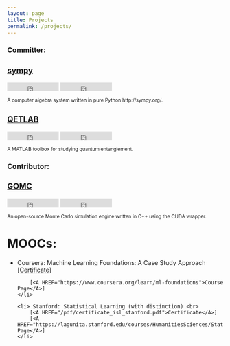 ```yaml
---
layout: page
title: Projects
permalink: /projects/
---
```


<h3>Committer: </h3>

<div class="row">
    <div class="col-md-3">
      <h3 style="font-size:130%;"><a href="https://github.com/sympy/sympy" >sympy</a></h3>
      <iframe src="https://ghbtns.com/github-btn.html?user=sympy&repo=sympy&type=star&count=true&v=2"
      frameborder="0" scrolling="0" width="120px" height="20px"></iframe>
        <iframe src="https://ghbtns.com/github-btn.html?user=sympy&repo=sympy&type=fork&count=true&v=2"
      frameborder="0" scrolling="0" width="120px" height="20px"></iframe>
      <p style="font-size:80%;"> A computer algebra system written in pure Python http://sympy.org/. </p>
    </div>
    <div class="col-md-3">
      <h3 style="font-size:130%;"><a href="https://github.com/nathanieljohnston/QETLAB" >QETLAB</a></h3>
      <iframe src="https://ghbtns.com/github-btn.html?user=nathanieljohnston&repo=qetlab&type=star&count=true&v=2"
      frameborder="0" scrolling="0" width="120px" height="20px"></iframe>
        <iframe src="https://ghbtns.com/github-btn.html?user=nathanieljohnston&repo=qetlab&type=fork&count=true&v=2"
      frameborder="0" scrolling="0" width="120px" height="20px"></iframe>
      <p style="font-size:80%;"> A MATLAB toolbox for studying quantum entanglement. </p>
    </div>
</div>

<h3>Contributor: </h3>

<div class="row">
    <div class="col-md-3">
      <h3 style="font-size:130%;"><a href="https://github.com/GOMC-WSU/GOMC_GPU" >GOMC</a></h3>
      <iframe src="https://ghbtns.com/github-btn.html?user=GOMC-WSU&repo=GOMC_GPU&type=star&count=true&v=2"
      frameborder="0" scrolling="0" width="120px" height="20px"></iframe>
        <iframe src="https://ghbtns.com/github-btn.html?user=GOMC-WSU&repo=GOMC_GPU&type=fork&count=true&v=2"
      frameborder="0" scrolling="0" width="120px" height="20px"></iframe>
      <p style="font-size:80%;"> An open-source Monte Carlo simulation engine written in C++ using the CUDA wrapper. </p>
    </div>
</div>

<h1>MOOCs:</h1>

<ul>
	<li> Coursera: Machine Learning Foundations: A Case Study Approach <br>
		[<A HREF="/pdf/certificate_coursera_mlcasestudy.pdf">Certificate</A>] 
		
		[<A HREF="https://www.coursera.org/learn/ml-foundations">Course Page</A>]
	</li>
	
	<li> Stanford: Statistical Learning (with distinction) <br> 
		[<A HREF="/pdf/certificate_isl_stanford.pdf">Certificate</A>]
		[<A HREF="https://lagunita.stanford.edu/courses/HumanitiesSciences/StatLearning/Winter2016/about">Course Page</A>]
	</li>	
</ul>

<!--
<b>Under construction...</b>
<h2>Projects</h2>

<ul>
  <li>A set of <a href="https://github.com/vprusso/monogamy-of-entanglement-games">MATLAB</a> scripts that use the CVX library to perform upper
  bounds on specific classes of nonlocal games and that supplement the content of the following paper
  <a href="http://arxiv.org/abs/1510.02083">[Johnston, Mittal, Russo, Watrous (2015)]</a>. <br/><br/> </li>
  
  <li>A set of <a href="https://github.com/vprusso/separable-from-spectrum">MATLAB</a> scripts that implement some of the semidefinite programs
  used in the paper <a href="http://www.rintonpress.com/xxqic15/qic-15-78/0694-0720.pdf">[Arunachalam, Johnston, Russo (2015)]</a> to provide evidence 
  for the claim that a quantum state is absolutely separable if and only if it is absolutely PPT. <br/><br/> </li>
  
  <li>A <a href="https://bitbucket.org/acosenti/ppt-sdp-paper">Python script</a> that uses the <a href="http://cvxopt.org/">CVXOPT</a> convex optimization 
  package to illustrate the indistinguishability of certain states by positive partial transpose measurements. The corresponding research paper may be found 
  <a href="http://dl.acm.org/citation.cfm?id=2685167">[Cosentino, Russo (2014)]</a>. <br/><br/> </li>
  
  <li>A set of <a href="https://github.com/vprusso/quantum-hedging">MATLAB</a> scripts that implement some of the semidefinite programs
	  used in the paper <a href="http://arxiv.org/pdf/1310.7954v3.pdf">[Arunachalam, Molina, Russo (2013)].</a> <br/><br/> </li>
  
  <li>A PHP interface used for a hypertension study by automatically sending text messages to patients and tracking responses. This software is used in the 
  research found <a href="http://www.researchprotocols.org/2015/1/e1/">here.</a> <br/><br/> </li>

  </ul>

<h1>Minor Contributions:</h1>

<ul>
  <li>A MATLAB toolbox for exploring quantum entanglement theory -- see my <a href="http://www.qetlab.com/Contributors">contributions</a>. <br/><br/> </li>
  <li>An open-source Monte Carlo simulation engine, <a href="http://gomc.eng.wayne.edu/">GOMC</a> written in C++ using the CUDA wrapper. This software is used in research found [<A HREF="http://www.sciencedirect.com/science/article/pii/S0010465513002270#">here</A>] and [<A HREF="http://www.tandfonline.com/doi/abs/10.1080/17445760.2013.833617#.ViTy5n6rRQI">here</A>] <br/><br/> </li> 
</ul>

<h1> Just for Fun:</h1>
<ul>
	<li>An Android application, <a href="https://play.google.com/store/apps/details?id=captainhampton.pi.trainer&hl=en">PiTrainer</a>, for memorizing sequences of the irrational number Pi:</li>
	
</ul>

<h2> List of computer science courses taken: </h2>
<ul>
	<li>Fundamental Structures in Computer Science (CSC 1500)</li>
	<li>Computer Science I (CSC 2110)</li>
	<li>Computer Science II (CSC 2200)</li>
	<li>Computer Architecture and Organization (CSC 3100)</li>
	<li>Algorithm Design and Analysis (CSC 3110)</li>
	<li>Software Engineering (CSC 4110)</li>
	<li>Computer Operating Systems (CSC 4420)</li>
	<li>Introduction to Theoretical Computer Science (CSC 4500)</li>
	<li>Game Programming and Design (CSC 5430)</li>
	<li>Principles of Web Technology (CSC 5750)</li>
	<li>Discrete Mathematics (MAT 2860)</li>
	<li>Parallel Computing (CSC 6220)</li>
	<li>Theory of Languages and Automata (CSC 6500)</li>
	<li>Artificial Intelligence (CSC 6800)</li>		
	<li>Design and Analysis of Algorithms (CSC 6580)</li>
	<li>Numerical Methods I (MAT 5100)</li>
	<li>Algebra II (MAT 5430)</li>
	<li>Semidefinite Programs in Quantum Information (CS 867)</li>
	<li>Quantum Information Processing (CS 768)</li>
	<li>Theory of Quantum Information (CS 766)</li>
	<li>Implementation of Quantum Information Processing (QIC 750)</li>
	<li>Quantum Algorithms (CS 667)</li>
	<li>Quantum Complexity Theory (CS 867)</li>
	<li>Recent Advances in Quantum Information (CS 867)</li>		
	<li>Haar Measure in Quantum Information (CS 867)</li>		
</ul>
	
<h2> List of online computer science courses taken: </h2>

<ul>
	<li> <a href="https://www.udacity.com/course/intro-to-data-science--ud359">Introduction to Data Science</a></li>
	<li> <a href="https://www.udacity.com/course/intro-to-machine-learning--ud120">Introduction to Machine Learning</a></li>
	<li> <a href="https://www.udacity.com/course/developing-android-apps--ud853"> Developing Android Apps (Android Fundamentals)</a></li>
	<li> <a href="https://www.udacity.com/course/advanced-android-app-development--ud855">Andvanced Android App Development (Productionize and Publish Your Apps)</a></li>
</ul>
-->




